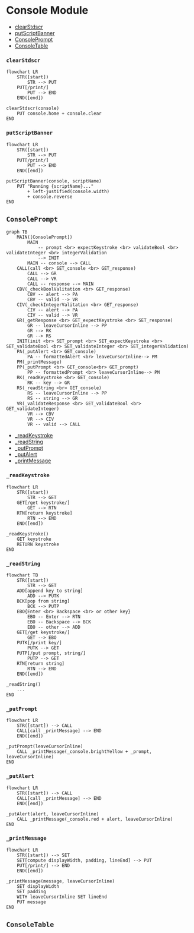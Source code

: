 # Console Module
* [clearStdscr](#clearstdscr)
* [putScriptBanner](#putscriptbanner)
* [ConsolePrompt](#consoleprompt)
* [ConsoleTable](#consoletable)
### `clearStdscr`
```mermaid
flowchart LR
    STR([start])
        STR --> PUT
    PUT[/print/]
        PUT --> END
    END([end])
```
```
clearStdscr(console)
    PUT console.home + console.clear
END
```
### `putScriptBanner`
```mermaid
flowchart LR
    STR([start])
        STR --> PUT
    PUT[/print/]
        PUT --> END
    END([end])
```
```
putScriptBanner(console, scriptName)
    PUT "Running {scriptName}..."
        + left-justified(console.width)
        + console.reverse
END
```
## `ConsolePrompt`
```mermaid
graph TB
    MAIN([ConsolePrompt])
        MAIN 
            -- prompt <br> expectKeystroke <br> validateBool <br> validateInteger <br> integerValidation 
            --> INIT
        MAIN -- console --> CALL
    CALL(call <br> SET_console <br> GET_response)
        CALL --> GR
        CALL --> VR
        CALL -- response --> MAIN
    CBV(_checkBoolValitation <br> GET_response)
        CBV -- alert --> PA
        CBV -- valid --> VR
    CIV(_checkIntegerValitation <br> GET_response)
        CIV -- alert --> PA
        CIV -- valid --> VR
    GR(_getResponse <br> GET_expectKeystroke <br> SET_response)
        GR -- leaveCursorInline --> PP
        GR --> RK
        GR --> RS
    INIT(init <br> SET_prompt <br> SET_expectKeystroke <br> SET_validateBool <br> SET_validateInteger <br> SET_integerValidation)
    PA(_putAlert <br> GET_console)
        PA -- formattedAlert <br> leaveCursorInline--> PM
    PM(_printMessage)
    PP(_putPrompt <br> GET_console<br> GET_prompt)
        PP -- formattedPrompt <br> leaveCursorInline--> PM
    RK(_readKeystroke <br> GET_console)
        RK -- key --> GR
    RS(_readString <br> GET_console)
        RS -- leaveCursorInline --> PP
        RS -- string --> GR
    VR(_validateResponse <br> GET_validateBool <br> GET_validateInteger)
        VR --> CBV
        VR --> CIV
        VR -- valid --> CALL
```
* [_readKeystroke](#_readkeystroke)
* [_readString](#_readstring)
* [_putPrompt](#_putprompt)
* [_putAlert](#_putalert)
* [_printMessage](#_printmessage)
### `_readKeystroke`
```mermaid
flowchart LR
    STR([start])
        STR --> GET
    GET[/get keystroke/]
        GET --> RTN
    RTN[return keystroke]
        RTN --> END
    END([end])
```
```
_readKeystroke()
    GET keystroke
    RETURN keystroke
END
```
### `_readString`
```mermaid
flowchart TB
    STR([start])
        STR --> GET
    ADD[append key to string]
        ADD --> PUTK
    BCK[pop from string]
        BCK --> PUTP
    EBO{Enter <br> Backspace <br> or other key}
        EBO -- Enter --> RTN
        EBO -- Backspace --> BCK
        EBO -- other --> ADD
    GET[/get keystroke/]
        GET --> EBO
    PUTK[/print key/]
        PUTK --> GET
    PUTP[/put prompt, string/]
        PUTP --> GET
    RTN[return string]
        RTN --> END
    END([end])
```
```
_readString()
    ...
END
```
### `_putPrompt`
```mermaid
flowchart LR
    STR([start]) --> CALL
    CALL[call _printMessage] --> END
    END([end])
```
```
_putPrompt(leaveCursorInline)
    CALL _printMessage(_console.brightYellow + _prompt, leaveCursorInline)
END
```
### `_putAlert`
```mermaid
flowchart LR
    STR([start]) --> CALL
    CALL[call _printMessage] --> END
    END([end])
```
```
_putAlert(alert, leaveCursorInline)
    CALL _printMessage(_console.red + alert, leaveCursorInline)
END
```
### `_printMessage`
```mermaid
flowchart LR
    STR([start]) --> SET
    SET[compute displayWidth, padding, lineEnd] --> PUT
    PUT[/print/] --> END
    END([end])
```
```
_printMessage(message, leaveCursorInline)
    SET displayWidth
    SET padding
    WITH leaveCursorInline SET lineEnd
    PUT message
END
```
## `ConsoleTable`
